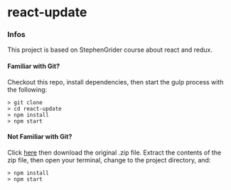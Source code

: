# react-update

### Infos

This project is based on StephenGrider course about react and redux.

#### Familiar with Git?
Checkout this repo, install dependencies, then start the gulp process with the following:

```
> git clone
> cd react-update
> npm install
> npm start
```

#### Not Familiar with Git?
Click [here](https://github.com/StephenGrider/ReactStarter/releases) then download the original .zip file.  Extract the contents of the zip file, then open your terminal, change to the project directory, and:

```
> npm install
> npm start
```
